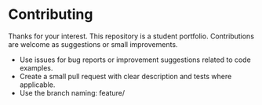 # Contributing

Thanks for your interest. This repository is a student portfolio. Contributions are welcome as suggestions or small improvements.

- Use issues for bug reports or improvement suggestions related to code examples.
- Create a small pull request with clear description and tests where applicable.
- Use the branch naming: feature/<your-change>
